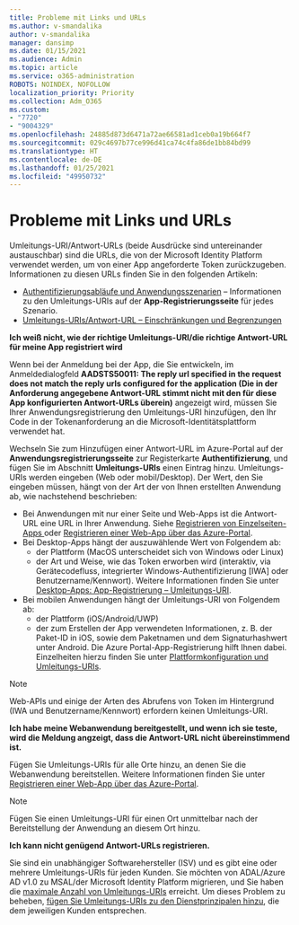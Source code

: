 ```yaml
---
title: Probleme mit Links und URLs
ms.author: v-smandalika
author: v-smandalika
manager: dansimp
ms.date: 01/15/2021
ms.audience: Admin
ms.topic: article
ms.service: o365-administration
ROBOTS: NOINDEX, NOFOLLOW
localization_priority: Priority
ms.collection: Adm_O365
ms.custom:
- "7720"
- "9004329"
ms.openlocfilehash: 24885d873d6471a72ae66581ad1ceb0a19b664f7
ms.sourcegitcommit: 029c4697b77ce996d41ca74c4fa86de1bb84bd99
ms.translationtype: HT
ms.contentlocale: de-DE
ms.lasthandoff: 01/25/2021
ms.locfileid: "49950732"
---
```

# <a name="issues-with-links-and-urls"></a>Probleme mit Links und URLs

Umleitungs-URI/Antwort-URLs (beide Ausdrücke sind untereinander austauschbar) sind die URLs, die von der Microsoft Identity Platform verwendet werden, um von einer App angeforderte Token zurückzugeben. Informationen zu diesen URLs finden Sie in den folgenden Artikeln:

- [Authentifizierungsabläufe und Anwendungsszenarien](https://docs.microsoft.com/azure/active-directory/develop/authentication-flows-app-scenarios) – Informationen zu den Umleitungs-URIs auf der **App-Registrierungsseite** für jedes Szenario.
- [Umleitungs-URIs/Antwort-URL – Einschränkungen und Begrenzungen](https://docs.microsoft.com/azure/active-directory/develop/reply-url)

**Ich weiß nicht, wie der richtige Umleitungs-URI/die richtige Antwort-URL für meine App registriert wird**

Wenn bei der Anmeldung bei der App, die Sie entwickeln, im Anmeldedialogfeld **AADSTS50011: The reply url specified in the request does not match the reply urls configured for the application (Die in der Anforderung angegebene Antwort-URL stimmt nicht mit den für diese App konfigurierten Antwort-URLs überein)<your app ID>** angezeigt wird, müssen Sie Ihrer Anwendungsregistrierung den Umleitungs-URI hinzufügen, den Ihr Code in der Tokenanforderung an die Microsoft-Identitätsplattform verwendet hat.

Wechseln Sie zum Hinzufügen einer Antwort-URL im Azure-Portal auf der **Anwendungsregistrierungsseite** zur Registerkarte **Authentifizierung**, und fügen Sie im Abschnitt **Umleitungs-URIs** einen Eintrag hinzu. Umleitungs-URIs werden eingeben (Web oder mobil/Desktop). Der Wert, den Sie eingeben müssen, hängt von der Art der von Ihnen erstellten Anwendung ab, wie nachstehend beschrieben:

- Bei Anwendungen mit nur einer Seite und Web-Apps ist die Antwort-URL eine URL in Ihrer Anwendung. Siehe [Registrieren von Einzelseiten-Apps ](https://docs.microsoft.com/azure/active-directory/develop/scenario-spa-app-registration#register-a-redirect-uri) oder [Registrieren einer Web-App über das Azure-Portal](https://docs.microsoft.com/azure/active-directory/develop/scenario-web-app-sign-user-app-registration?tabs=aspnetcore#register-an-app-using-azure-portal).
- Bei Desktop-Apps hängt der auszuwählende Wert von Folgendem ab:
    - der Plattform (MacOS unterscheidet sich von Windows oder Linux)
    - der Art und Weise, wie das Token erworben wird (interaktiv, via Gerätecodefluss, integrierter Windows-Authentifizierung [IWA] oder Benutzername/Kennwort).
    Weitere Informationen finden Sie unter [Desktop-Apps: App-Registrierung – Umleitungs-URI](https://docs.microsoft.com/azure/active-directory/develop/scenario-desktop-app-registration#redirect-uris).
- Bei mobilen Anwendungen hängt der Umleitungs-URI von Folgendem ab:
    - der Plattform (iOS/Android/UWP)
    - der zum Erstellen der App verwendeten Informationen, z. B. der Paket-ID in iOS, sowie dem Paketnamen und dem Signaturhashwert unter Android. Die Azure Portal-App-Registrierung hilft Ihnen dabei. Einzelheiten hierzu finden Sie unter [Plattformkonfiguration und Umleitungs-URIs](https://docs.microsoft.com/azure/active-directory/develop/scenario-mobile-app-registration#platform-configuration-and-redirect-uris).

> [!NOTE]
> Web-APIs und einige der Arten des Abrufens von Token im Hintergrund (IWA und Benutzername/Kennwort) erfordern keinen Umleitungs-URI.

**Ich habe meine Webanwendung bereitgestellt, und wenn ich sie teste, wird die Meldung angzeigt, dass die Antwort-URL nicht übereinstimmend ist.**

Fügen Sie Umleitungs-URIs für alle Orte hinzu, an denen Sie die Webanwendung bereitstellen. Weitere Informationen finden Sie unter [Registrieren einer Web-App über das Azure-Portal](https://docs.microsoft.com/azure/active-directory/develop/scenario-web-app-sign-user-app-registration).

> [!NOTE]
> Fügen Sie einen Umleitungs-URI für einen Ort unmittelbar nach der Bereitstellung der Anwendung an diesem Ort hinzu.

**Ich kann nicht genügend Antwort-URLs registrieren.**

Sie sind ein unabhängiger Softwarehersteller (ISV) und es gibt eine oder mehrere Umleitungs-URIs für jeden Kunden. Sie möchten von ADAL/Azure AD v1.0 zu MSAL/der Microsoft Identity Platform migrieren, und Sie haben die [maximale Anzahl von Umleitungs-URIs](https://docs.microsoft.com/azure/active-directory/develop/reply-url#maximum-number-of-redirect-uris) erreicht. Um dieses Problem zu beheben, [fügen Sie Umleitungs-URIs zu den Dienstprinzipalen hinzu](https://docs.microsoft.com/azure/active-directory/develop/reply-url#add-redirect-uris-to-service-principals), die dem jeweiligen Kunden entsprechen.
